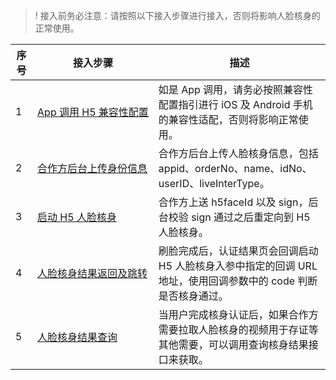 >! 接入前务必注意：请按照以下接入步骤进行接入，否则将影响人脸核身的正常使用。

|序号 |接入步骤 |描述 |
|---------|---------|---------|
| 1 |<nobr>[App 调用 H5 兼容性配置](https://cloud.tencent.com/document/product/1007/61076) |如是 App 调用，请务必按照兼容性配置指引进行 iOS 及 Android 手机的兼容性适配，否则将影响正常使用。| 
| 2 | <nobr>[合作方后台上传身份信息](https://cloud.tencent.com/document/product/1007/61073) | 合作方后台上传人脸核身信息，包括 appid、orderNo、name、idNo、userID、liveInterType。| 
| 3 | [启动 H5 人脸核身](https://cloud.tencent.com/document/product/1007/61074)|合作方上送 h5faceId 以及 sign，后台校验 sign 通过之后重定向到 H5 人脸核身。 | 
|4 |[人脸核身结果返回及跳转](https://cloud.tencent.com/document/product/1007/61075) |刷脸完成后，认证结果页会回调启动 H5 人脸核身入参中指定的回调 URL 地址，使用回调参数中的 code 判断是否核身通过。 | 
|5 | [人脸核身结果查询](https://cloud.tencent.com/document/product/1007/61300) | 当用户完成核身认证后，如果合作方需要拉取人脸核身的视频用于存证等其他需要，可以调用查询核身结果接口来获取。| 
  
  
  
  
  
  
  
  
  
